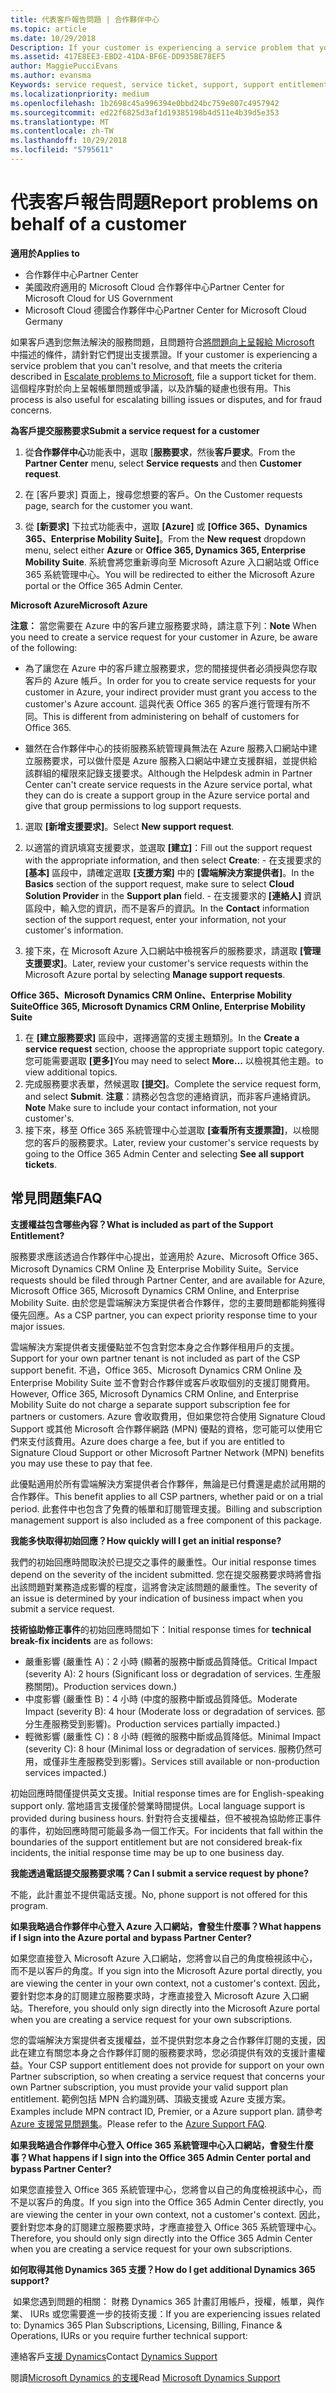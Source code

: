 ```yaml
---
title: 代表客戶報告問題 | 合作夥伴中心
ms.topic: article
ms.date: 10/29/2018
Description: If your customer is experiencing a service problem that you can''t resolve, and that meets the criteria described in Escalate problems to Microsoft, file a support ticket for them.
ms.assetid: 417E8EE3-EBD2-41DA-BF6E-DD935BE78EF5
author: MaggiePucciEvans
ms.author: evansma
Keywords: service request, service ticket, support, support entitlement, aobo, Azure aobo
ms.localizationpriority: medium
ms.openlocfilehash: 1b2698c45a996394e0bbd24bc759e807c4957942
ms.sourcegitcommit: ed22f6825d3af1d19385198b4d511e4b39d5e353
ms.translationtype: MT
ms.contentlocale: zh-TW
ms.lasthandoff: 10/29/2018
ms.locfileid: "5795611"
---
```

# <a name="report-problems-on-behalf-of-a-customer"></a><span data-ttu-id="5a28c-102">代表客戶報告問題</span><span class="sxs-lookup"><span data-stu-id="5a28c-102">Report problems on behalf of a customer</span></span>

**<span data-ttu-id="5a28c-103">適用於</span><span class="sxs-lookup"><span data-stu-id="5a28c-103">Applies to</span></span>**

-  <span data-ttu-id="5a28c-104">合作夥伴中心</span><span class="sxs-lookup"><span data-stu-id="5a28c-104">Partner Center</span></span>
-  <span data-ttu-id="5a28c-105">美國政府適用的 Microsoft Cloud 合作夥伴中心</span><span class="sxs-lookup"><span data-stu-id="5a28c-105">Partner Center for Microsoft Cloud for US Government</span></span>
-  <span data-ttu-id="5a28c-106">Microsoft Cloud 德國合作夥伴中心</span><span class="sxs-lookup"><span data-stu-id="5a28c-106">Partner Center for Microsoft Cloud Germany</span></span>

<span data-ttu-id="5a28c-107">如果客戶遇到您無法解決的服務問題，且問題符合[將問題向上呈報給 Microsoft](escalate-problems-to-microsoft.md) 中描述的條件，請針對它們提出支援票證。</span><span class="sxs-lookup"><span data-stu-id="5a28c-107">If your customer is experiencing a service problem that you can't resolve, and that meets the criteria described in [Escalate problems to Microsoft](escalate-problems-to-microsoft.md), file a support ticket for them.</span></span> <span data-ttu-id="5a28c-108">這個程序對於向上呈報帳單問題或爭議，以及詐騙的疑慮也很有用。</span><span class="sxs-lookup"><span data-stu-id="5a28c-108">This process is also useful for escalating billing issues or disputes, and for fraud concerns.</span></span>

**<span data-ttu-id="5a28c-109">為客戶提交服務要求</span><span class="sxs-lookup"><span data-stu-id="5a28c-109">Submit a service request for a customer</span></span>**

1.  <span data-ttu-id="5a28c-110">從**合作夥伴中心**功能表中，選取 [**服務要求**，然後**客戶要求**。</span><span class="sxs-lookup"><span data-stu-id="5a28c-110">From the **Partner Center** menu, select **Service requests** and then **Customer request**.</span></span> 

2.  <span data-ttu-id="5a28c-111">在 \[客戶要求\] 頁面上，搜尋您想要的客戶。</span><span class="sxs-lookup"><span data-stu-id="5a28c-111">On the Customer requests page, search for the customer you want.</span></span>

3.  <span data-ttu-id="5a28c-112">從 **\[新要求\]** 下拉式功能表中，選取 **\[Azure\]** 或 **\[Office 365、Dynamics 365、Enterprise Mobility Suite\]**。</span><span class="sxs-lookup"><span data-stu-id="5a28c-112">From the **New request** dropdown menu, select either **Azure** or **Office 365, Dynamics 365, Enterprise Mobility Suite**.</span></span> <span data-ttu-id="5a28c-113">系統會將您重新導向至 Microsoft Azure 入口網站或 Office 365 系統管理中心。</span><span class="sxs-lookup"><span data-stu-id="5a28c-113">You will be redirected to either the Microsoft Azure portal or the Office 365 Admin Center.</span></span>

**<span data-ttu-id="5a28c-114">Microsoft Azure</span><span class="sxs-lookup"><span data-stu-id="5a28c-114">Microsoft Azure</span></span>**

<span data-ttu-id="5a28c-115">**注意：** 當您需要在 Azure 中的客戶建立服務要求時，請注意下列：</span><span class="sxs-lookup"><span data-stu-id="5a28c-115">**Note** When you need to create a service request for your customer in Azure, be aware of the following:</span></span>

- <span data-ttu-id="5a28c-116">為了讓您在 Azure 中的客戶建立服務要求，您的間接提供者必須授與您存取客戶的 Azure 帳戶。</span><span class="sxs-lookup"><span data-stu-id="5a28c-116">In order for you to create service requests for your customer in Azure, your indirect provider must grant you access to the customer's Azure account.</span></span> <span data-ttu-id="5a28c-117">這與代表 Office 365 的客戶進行管理有所不同。</span><span class="sxs-lookup"><span data-stu-id="5a28c-117">This is different from administering on behalf of customers for Office 365.</span></span> 

- <span data-ttu-id="5a28c-118">雖然在合作夥伴中心的技術服務系統管理員無法在 Azure 服務入口網站中建立服務要求，可以做什麼是 Azure 服務入口網站中建立支援群組，並提供給該群組的權限來記錄支援要求。</span><span class="sxs-lookup"><span data-stu-id="5a28c-118">Although the Helpdesk admin in Partner Center can't create service requests in the Azure service portal, what they can do is create a support group in the Azure service portal and give that group permissions to log support requests.</span></span>

1.  <span data-ttu-id="5a28c-119">選取 **\[新增支援要求\]**。</span><span class="sxs-lookup"><span data-stu-id="5a28c-119">Select **New support request**.</span></span>
2.  <span data-ttu-id="5a28c-120">以適當的資訊填寫支援要求，並選取 **\[建立\]**：</span><span class="sxs-lookup"><span data-stu-id="5a28c-120">Fill out the support request with the appropriate information, and then select **Create**:</span></span>
        -   <span data-ttu-id="5a28c-121">在支援要求的 **\[基本\]** 區段中，請確定選取 **\[支援方案\]** 中的 **\[雲端解決方案提供者\]**。</span><span class="sxs-lookup"><span data-stu-id="5a28c-121">In the **Basics** section of the support request, make sure to select **Cloud Solution Provider** in the **Support plan** field.</span></span>
        -   <span data-ttu-id="5a28c-122">在支援要求的 **\[連絡人\]** 資訊區段中，輸入您的資訊，而不是客戶的資訊。</span><span class="sxs-lookup"><span data-stu-id="5a28c-122">In the **Contact** information section of the support request, enter your information, not your customer's information.</span></span>

3.  <span data-ttu-id="5a28c-123">接下來，在 Microsoft Azure 入口網站中檢視客戶的服務要求，請選取 **\[管理支援要求\]**。</span><span class="sxs-lookup"><span data-stu-id="5a28c-123">Later, review your customer's service requests within the Microsoft Azure portal by selecting **Manage support requests**.</span></span>



**<span data-ttu-id="5a28c-124">Office 365、Microsoft Dynamics CRM Online、Enterprise Mobility Suite</span><span class="sxs-lookup"><span data-stu-id="5a28c-124">Office 365, Microsoft Dynamics CRM Online, Enterprise Mobility Suite</span></span>**

1. <span data-ttu-id="5a28c-125">在 **\[建立服務要求\]** 區段中，選擇適當的支援主題類別。</span><span class="sxs-lookup"><span data-stu-id="5a28c-125">In the **Create a service request** section, choose the appropriate support topic category.</span></span> <span data-ttu-id="5a28c-126">您可能需要選取 **\[更多\]**</span><span class="sxs-lookup"><span data-stu-id="5a28c-126">You may need to select **More…**</span></span> <span data-ttu-id="5a28c-127">以檢視其他主題。</span><span class="sxs-lookup"><span data-stu-id="5a28c-127">to view additional topics.</span></span>    
2. <span data-ttu-id="5a28c-128">完成服務要求表單，然候選取 **\[提交\]**。</span><span class="sxs-lookup"><span data-stu-id="5a28c-128">Complete the service request form, and select **Submit**.</span></span>
    <span data-ttu-id="5a28c-129">**注意**：請務必包含您的連絡資訊，而非客戶連絡資訊。</span><span class="sxs-lookup"><span data-stu-id="5a28c-129">**Note**  Make sure to include your contact information, not your customer's.</span></span>
3. <span data-ttu-id="5a28c-130">接下來，移至 Office 365 系統管理中心並選取 **\[查看所有支援票證\]**，以檢閱您的客戶的服務要求。</span><span class="sxs-lookup"><span data-stu-id="5a28c-130">Later, review your customer's service requests by going to the Office 365 Admin Center and selecting **See all support tickets**.</span></span>

## <a name="faq"></a><span data-ttu-id="5a28c-131">常見問題集</span><span class="sxs-lookup"><span data-stu-id="5a28c-131">FAQ</span></span>


**<span data-ttu-id="5a28c-132">支援權益包含哪些內容？</span><span class="sxs-lookup"><span data-stu-id="5a28c-132">What is included as part of the Support Entitlement?</span></span>**

<span data-ttu-id="5a28c-133">服務要求應該透過合作夥伴中心提出，並適用於 Azure、Microsoft Office 365、Microsoft Dynamics CRM Online 及 Enterprise Mobility Suite。</span><span class="sxs-lookup"><span data-stu-id="5a28c-133">Service requests should be filed through Partner Center, and are available for Azure, Microsoft Office 365, Microsoft Dynamics CRM Online, and Enterprise Mobility Suite.</span></span> <span data-ttu-id="5a28c-134">由於您是雲端解決方案提供者合作夥伴，您的主要問題都能夠獲得優先回應。</span><span class="sxs-lookup"><span data-stu-id="5a28c-134">As a CSP partner, you can expect priority response time to your major issues.</span></span>

<span data-ttu-id="5a28c-135">雲端解決方案提供者支援優點並不包含對您本身之合作夥伴租用戶的支援。</span><span class="sxs-lookup"><span data-stu-id="5a28c-135">Support for your own partner tenant is not included as part of the CSP support benefit.</span></span> <span data-ttu-id="5a28c-136">不過，Office 365、Microsoft Dynamics CRM Online 及 Enterprise Mobility Suite 並不會對合作夥伴或客戶收取個別的支援訂閱費用。</span><span class="sxs-lookup"><span data-stu-id="5a28c-136">However, Office 365, Microsoft Dynamics CRM Online, and Enterprise Mobility Suite do not charge a separate support subscription fee for partners or customers.</span></span> <span data-ttu-id="5a28c-137">Azure 會收取費用，但如果您符合使用 Signature Cloud Support 或其他 Microsoft 合作夥伴網路 (MPN) 優點的資格，您可能可以使用它們來支付該費用。</span><span class="sxs-lookup"><span data-stu-id="5a28c-137">Azure does charge a fee, but if you are entitled to Signature Cloud Support or other Microsoft Partner Network (MPN) benefits you may use these to pay that fee.</span></span>

<span data-ttu-id="5a28c-138">此優點適用於所有雲端解決方案提供者合作夥伴，無論是已付費還是處於試用期的合作夥伴。</span><span class="sxs-lookup"><span data-stu-id="5a28c-138">This benefit applies to all CSP partners, whether paid or on a trial period.</span></span> <span data-ttu-id="5a28c-139">此套件中也包含了免費的帳單和訂閱管理支援。</span><span class="sxs-lookup"><span data-stu-id="5a28c-139">Billing and subscription management support is also included as a free component of this package.</span></span>

**<span data-ttu-id="5a28c-140">我能多快取得初始回應？</span><span class="sxs-lookup"><span data-stu-id="5a28c-140">How quickly will I get an initial response?</span></span>**

<span data-ttu-id="5a28c-141">我們的初始回應時間取決於已提交之事件的嚴重性。</span><span class="sxs-lookup"><span data-stu-id="5a28c-141">Our initial response times depend on the severity of the incident submitted.</span></span> <span data-ttu-id="5a28c-142">您在提交服務要求時將會指出該問題對業務造成影響的程度，這將會決定該問題的嚴重性。</span><span class="sxs-lookup"><span data-stu-id="5a28c-142">The severity of an issue is determined by your indication of business impact when you submit a service request.</span></span>

<span data-ttu-id="5a28c-143">**技術協助修正事件**的初始回應時間如下：</span><span class="sxs-lookup"><span data-stu-id="5a28c-143">Initial response times for **technical break-fix incidents** are as follows:</span></span>

-   <span data-ttu-id="5a28c-144">嚴重影響 (嚴重性 A)：2 小時 (顯著的服務中斷或品質降低。</span><span class="sxs-lookup"><span data-stu-id="5a28c-144">Critical Impact (severity A): 2 hours (Significant loss or degradation of services.</span></span> <span data-ttu-id="5a28c-145">生產服務關閉)。</span><span class="sxs-lookup"><span data-stu-id="5a28c-145">Production services down.)</span></span>
-   <span data-ttu-id="5a28c-146">中度影響 (嚴重性 B)：4 小時 (中度的服務中斷或品質降低。</span><span class="sxs-lookup"><span data-stu-id="5a28c-146">Moderate Impact (severity B): 4 hour (Moderate loss or degradation of services.</span></span> <span data-ttu-id="5a28c-147">部分生產服務受到影響)。</span><span class="sxs-lookup"><span data-stu-id="5a28c-147">Production services partially impacted.)</span></span>
-   <span data-ttu-id="5a28c-148">輕微影響 (嚴重性 C)：8 小時 (輕微的服務中斷或品質降低。</span><span class="sxs-lookup"><span data-stu-id="5a28c-148">Minimal Impact (severity C): 8 hour (Minimal loss or degradation of services.</span></span> <span data-ttu-id="5a28c-149">服務仍然可用，或僅非生產服務受到影響)。</span><span class="sxs-lookup"><span data-stu-id="5a28c-149">Services still available or non-production services impacted.)</span></span>

<span data-ttu-id="5a28c-150">初始回應時間僅提供英文支援。</span><span class="sxs-lookup"><span data-stu-id="5a28c-150">Initial response times are for English-speaking support only.</span></span> <span data-ttu-id="5a28c-151">當地語言支援僅於營業時間提供。</span><span class="sxs-lookup"><span data-stu-id="5a28c-151">Local language support is provided during business hours.</span></span>
<span data-ttu-id="5a28c-152">針對符合支援權益，但不被視為協助修正事件的事件，初始回應時間可能最多為一個工作天。</span><span class="sxs-lookup"><span data-stu-id="5a28c-152">For incidents that fall within the boundaries of the support entitlement but are not considered break-fix incidents, the initial response time may be up to one business day.</span></span>

**<span data-ttu-id="5a28c-153">我能透過電話提交服務要求嗎？</span><span class="sxs-lookup"><span data-stu-id="5a28c-153">Can I submit a service request by phone?</span></span>**

<span data-ttu-id="5a28c-154">不能，此計畫並不提供電話支援。</span><span class="sxs-lookup"><span data-stu-id="5a28c-154">No, phone support is not offered for this program.</span></span>

**<span data-ttu-id="5a28c-155">如果我略過合作夥伴中心登入 Azure 入口網站，會發生什麼事？</span><span class="sxs-lookup"><span data-stu-id="5a28c-155">What happens if I sign into the Azure portal and bypass Partner Center?</span></span>**

<span data-ttu-id="5a28c-156">如果您直接登入 Microsoft Azure 入口網站，您將會以自己的角度檢視該中心，而不是以客戶的角度。</span><span class="sxs-lookup"><span data-stu-id="5a28c-156">If you sign into the Microsoft Azure portal directly, you are viewing the center in your own context, not a customer's context.</span></span> <span data-ttu-id="5a28c-157">因此，要針對您本身的訂閱建立服務要求時，才應直接登入 Microsoft Azure 入口網站。</span><span class="sxs-lookup"><span data-stu-id="5a28c-157">Therefore, you should only sign directly into the Microsoft Azure portal when you are creating a service request for your own subscriptions.</span></span>

<span data-ttu-id="5a28c-158">您的雲端解決方案提供者支援權益，並不提供對您本身之合作夥伴訂閱的支援，因此在建立有關您本身之合作夥伴訂閱的服務要求時，您必須提供有效的支援計畫權益。</span><span class="sxs-lookup"><span data-stu-id="5a28c-158">Your CSP support entitlement does not provide for support on your own Partner subscription, so when creating a service request that concerns your own Partner subscription, you must provide your valid support plan entitlement.</span></span> <span data-ttu-id="5a28c-159">範例包括 MPN 合約識別碼、頂級支援或 Azure 支援方案。</span><span class="sxs-lookup"><span data-stu-id="5a28c-159">Examples include MPN contract ID, Premier, or a Azure support plan.</span></span> <span data-ttu-id="5a28c-160">請參考 [Azure 支援常見問題集](http://go.microsoft.com/fwlink/?LinkId=717532)。</span><span class="sxs-lookup"><span data-stu-id="5a28c-160">Please refer to the [Azure Support FAQ](http://go.microsoft.com/fwlink/?LinkId=717532).</span></span>

**<span data-ttu-id="5a28c-161">如果我略過合作夥伴中心登入 Office 365 系統管理中心入口網站，會發生什麼事？</span><span class="sxs-lookup"><span data-stu-id="5a28c-161">What happens if I sign into the Office 365 Admin Center portal and bypass Partner Center?</span></span>**

<span data-ttu-id="5a28c-162">如果您直接登入 Office 365 系統管理中心，您將會以自己的角度檢視該中心，而不是以客戶的角度。</span><span class="sxs-lookup"><span data-stu-id="5a28c-162">If you sign into the Office 365 Admin Center directly, you are viewing the center in your own context, not a customer's context.</span></span> <span data-ttu-id="5a28c-163">因此，要針對您本身的訂閱建立服務要求時，才應直接登入 Office 365 系統管理中心。</span><span class="sxs-lookup"><span data-stu-id="5a28c-163">Therefore, you should only sign directly into the Office 365 Admin Center when you are creating a service request for your own subscriptions.</span></span>

**<span data-ttu-id="5a28c-164">如何取得其他 Dynamics 365 支援？</span><span class="sxs-lookup"><span data-stu-id="5a28c-164">How do I get additional Dynamics 365 support?</span></span>**

 <span data-ttu-id="5a28c-165">如果您遇到問題的相關： 財務 Dynamics 365 計畫訂用帳戶，授權，帳單，與作業、 IURs 或您需要進一步的技術支援：</span><span class="sxs-lookup"><span data-stu-id="5a28c-165">If you are experiencing issues related to: Dynamics 365 Plan Subscriptions, Licensing, Billing, Finance & Operations, IURs or you require further technical support:</span></span>
 
<span data-ttu-id="5a28c-166">連絡客戶[支援 Dynamics](https://docs.microsoft.com/dynamics365/customer-engagement/admin/contact-technical-support)</span><span class="sxs-lookup"><span data-stu-id="5a28c-166">Contact [Dynamics Support](https://docs.microsoft.com/dynamics365/customer-engagement/admin/contact-technical-support)</span></span>

<span data-ttu-id="5a28c-167">閱讀[Microsoft Dynamics 的支援](https://support.microsoft.com/help/4052881/faq-microsoft-dynamics-365-for-unified-operations-iur)</span><span class="sxs-lookup"><span data-stu-id="5a28c-167">Read [Microsoft Dynamics Support](https://support.microsoft.com/help/4052881/faq-microsoft-dynamics-365-for-unified-operations-iur)</span></span>



